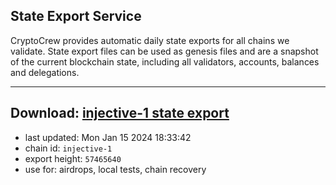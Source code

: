 ## State Export Service
CryptoCrew provides automatic daily state exports for all chains we validate. State export files can be used as genesis files and are a snapshot of the current blockchain state, including all validators, accounts, balances and delegations.

---
**Download: [injective-1 state export](https://dl.ccvalidators.com/SERVICE/injective/injective-1_export_57465640.json)**
---

- last updated: Mon Jan 15 2024 18:33:42
- chain id: `injective-1`
- export height: `57465640`
- use for: airdrops, local tests, chain recovery
